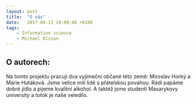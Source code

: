 ```yaml
---
layout: post
title:  "O nás"
date:   2017-04-13 19:09:48 +0100
tags: 
    - Information science
    - Michael Olsson
---
```


O autorech:
----------

Na tomto projektu pracují dva vyjímeční občané této země: Miroslav Horký a Marie Hutáková. Jsme velice milí lidé s přátelskou povahou. Rádi papáme dobré jídlo a pijeme kvalitní alkohol. A taktéž jsme studenti Masarykovy university a totok je naše veledílo.

